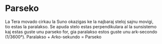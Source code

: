 # Parseko

La Tera movado cirkau la Suno okazigas ke la najbaraj steloj sajnu movigi, tio
estas la paralakso. Se apuda stelo estas perpendikulara al la sunsistemo kaj
estas guste unu parseko for, gia paralakso estos guste unu ark-secondo
(1/3600°). Paralakso + Arko-sekundo = Parseko
